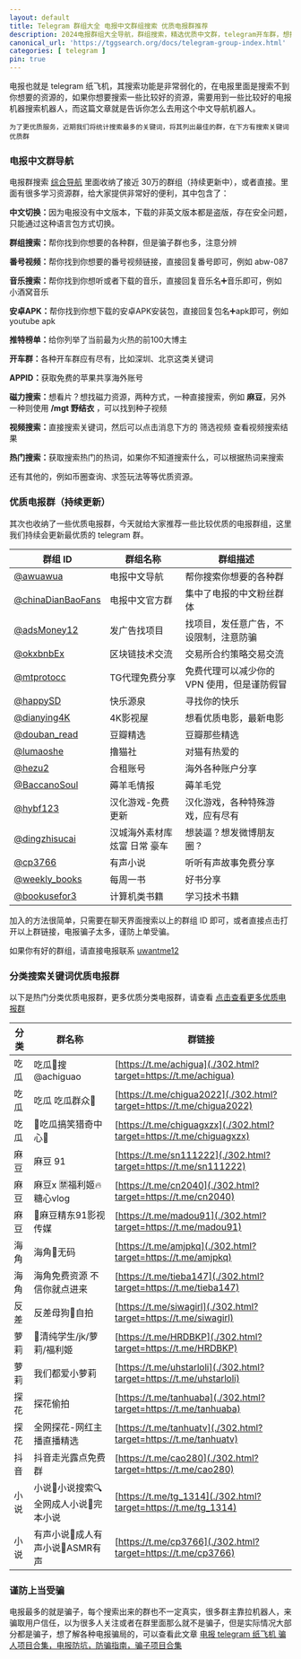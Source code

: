 ```yaml
---
layout: default
title: Telegram 群组大全 电报中文群组搜索 优质电报群推荐
description: 2024电报群组大全导航，群组搜索，精选优质中文群，telegram开车群，想找到电报精选优质群组哪里去找？你可以来这里，帮你找到你想要的群。收纳了各种优质导航群，通过导航群可以帮助你快速的搜索到想要的资源。
canonical_url: 'https://tggsearch.org/docs/telegram-group-index.html'
categories: [ telegram ]
pin: true
---
```

电报也就是 telegram 纸飞机，其搜索功能是非常弱化的，在电报里面是搜索不到你想要的资源的，如果你想要搜索一些比较好的资源，需要用到一些比较好的电报机器搜索机器人，而这篇文章就是告诉你怎么去用这个中文导航机器人。

`为了更优质服务，近期我们将统计搜索最多的关键词，将其列出最佳的群，在下方有搜索关键词优质群`
### 电报中文群导航
电报群搜索 [综合导航](./302.html?target=https://t.me/awuawua) 里面收纳了接近 30万的群组（持续更新中），或者直接。里面有很多学习资源群，给大家提供非常好的便利，其中包含了：

<b>中文切换：</b>因为电报没有中文版本，下载的非英文版本都是盗版，存在安全问题，只能通过这种语言包方式切换。

<b>群组搜索：</b>帮你找到你想要的各种群，但是骗子群也多，注意分辨

<b>番号视频：</b>帮你找到你想要的番号视频链接，直接回复番号即可，例如 abw-087

<b>音乐搜索：</b>帮你找到你想听或者下载的音乐，直接回复音乐名➕音乐即可，例如 小酒窝音乐

<b>安卓APK：</b>帮你找到你想下载的安卓APK安装包，直接回复包名➕apk即可，例如 youtube apk

<b>推特榜单：</b>给你列举了当前最为火热的前100大博主

<b>开车群：</b>各种开车群应有尽有，比如深圳、北京这类关键词

<b>APPID：</b>获取免费的苹果共享海外账号

<b>磁力搜索：</b>想看片？想找磁力资源，两种方式，一种直接搜索，例如 <b>麻豆</b>，另外一种则使用 <b>/mgt 野结衣</b> ，可以找到种子视频

<b>视频搜索：</b>直接搜索关键词，然后可以点击消息下方的 筛选视频 查看视频搜索结果

<b>热门搜索：</b>获取搜索热门的热词，如果你不知道搜索什么，可以根据热词来搜索

还有其他的，例如币圈查询、求签玩法等等优质资源。

### 优质电报群（持续更新）
其次也收纳了一些优质电报群，今天就给大家推荐一些比较优质的电报群组，这里我们持续会更新最优质的 telegram 群。

|  群组 ID   | 	群组名称  | 群组描述  |
|  ----  | ----  | ----  |
| [@awuawua](./302.html?target=https://t.me/awuawua)  | 电报中文导航 | 帮你搜索你想要的各种群 |
| [@chinaDianBaoFans](./302.html?target=https://t.me/chinaDianBaoFans)  | 电报中文官方群 | 集中了电报的中文粉丝群体 |
| [@adsMoney12](./302.html?target=https://t.me/adsMoney12)  | 发广告找项目 | 找项目，发任意广告，不设限制，注意防骗 |
| [@okxbnbEx](./302.html?target=https://t.me/okxbnbEx) | 区块链技术交流 | 交易所合约策略交易交流 |
| [@mtprotocc](./302.html?target=https://t.me/mtprotocc)  | TG代理免费分享 | 免费代理可以减少你的 VPN 使用，但是谨防假冒 |
| [@happySD](./302.html?target=https://t.me/happySD)  | 快乐源泉 | 寻找你的快乐 |
| [@dianying4K](./302.html?target=https://t.me/dianying4K)  | 4K影视屋 | 想看优质电影，最新电影 |
| [@douban_read](./302.html?target=https://t.me/douban_read) | 豆瓣精选 | 豆瓣那些精选 |
| [@lumaoshe](./302.html?target=https://t.me/lumaoshe)  | 	撸猫社 | 对猫有热爱的 |
| [@hezu2](./302.html?target=https://t.me/hezu2) | 合租账号 | 海外各种账户分享 |
| [@BaccanoSoul](./302.html?target=https://t.me/BaccanoSoul) | 薅羊毛情报 | 薅羊毛党 |
| [@hybf123](./302.html?target=https://t.me/hybf123) | 汉化游戏-免费更新 | 汉化游戏，各种特殊游戏，应有尽有 |
| [@dingzhisucai](./302.html?target=https://t.me/dingzhisucai) | 汉城海外素材库 炫富 日常 ️豪车 | 想装逼？想发微博朋友圈？ |
| [@cp3766](./302.html?target=https://t.me/cp3766) | 有声小说 | 听听有声故事免费分享 |
| [@weekly_books](./302.html?target=https://t.me/weekly_books) | 每周一书 | 好书分享 |
| [@bookusefor3](./302.html?target=https://t.me/bookusefor3) | 计算机类书籍 | 学习技术书籍 |

 加入的方法很简单，只需要在聊天界面搜索以上的群组 ID 即可，或者直接点击打开以上群链接，电报骗子太多，谨防上单受骗。

 如果你有好的群组，请直接电报联系 [uwantme12](./302.html?target=https://t.me/uwantme12)

### 分类搜索关键词优质电报群
以下是热门分类优质电报群，更多优质分类电报群，请查看 [点击查看更多优质电报群](./telegram-high-quality-group.html)

|分类|群名称|群链接|
|--|--|--|
|吃瓜|吃瓜🍉搜 @achiguao|[https://t.me/achigua](./302.html?target=https://t.me/achigua)|
|吃瓜|吃瓜 吃瓜群众🍉|[https://t.me/chigua2022](./302.html?target=https://t.me/chigua2022)|
|吃瓜|🍉吃瓜搞笑猎奇中心🌚|[https://t.me/chiguagxzx](./302.html?target=https://t.me/chiguagxzx)|
|麻豆|麻豆 91|[https://t.me/sn111222](./302.html?target=https://t.me/sn111222)|
|麻豆|麻豆x 🈲福利姬🔥糖心vlog|[https://t.me/cn2040](./302.html?target=https://t.me/cn2040)|
|麻豆|🔞麻豆精东91影视传媒|[https://t.me/madou91](./302.html?target=https://t.me/madou91)|
|海角|海角🫵无码|[https://t.me/amjpkq](./302.html?target=https://t.me/amjpkq)|
|海角|海角免费资源 不信你就点进来|[https://t.me/tieba147](./302.html?target=https://t.me/tieba147)|
|反差|反差母狗🍑自拍|[https://t.me/siwagirl](./302.html?target=https://t.me/siwagirl)|
|萝莉|🥰清纯学生/jk/萝莉/福利姬|[https://t.me/HRDBKP](./302.html?target=https://t.me/HRDBKP)|
|萝莉|我们都爱小萝莉|[https://t.me/uhstarloli](./302.html?target=https://t.me/uhstarloli)|
|探花|探花偷拍|[https://t.me/tanhuaba](./302.html?target=https://t.me/tanhuaba)|
|探花|全网探花-网红主播直播精选|[https://t.me/tanhuatv](./302.html?target=https://t.me/tanhuatv)|
|抖音|抖音走光露点免费群|[https://t.me/cao280](./302.html?target=https://t.me/cao280)|
|小说|小说🌸小说搜索🔍全网成人小说🌸完本小说 |[https://t.me/tg_1314](./302.html?target=https://t.me/tg_1314)|
|小说|有声小说🌸成人有声小说🌸ASMR有声 |[https://t.me/cp3766](./302.html?target=https://t.me/cp3766) |

### 谨防上当受骗
电报最多的就是骗子，每个搜索出来的群也不一定真实，很多群主靠拉机器人，来骗取用户信任，以为很多人关注或者在群里面那么就不是骗子，但是实际情况大部分都是骗子，想了解各种电报骗局的，可以查看此文章
[电报 telegram 纸飞机 骗人项目合集，电报防坑，防骗指南，骗子项目合集](./telegram-scam.html)



